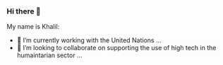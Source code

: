 ### Hi there 👋


My name is Khalil:

- 🔭 I’m currently working with the United Nations ...
- 👯 I’m looking to collaborate on supporting the use of high tech in the humaintarian sector ...


